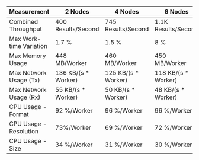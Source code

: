 | Measurement             | 2 Nodes              | 4 Nodes              | 6 Nodes              |
| ----------------------- | -------------------- | -------------------- | -------------------- |
| Combined Throughput     | 400 Results/Second   | 745 Results/Second   | 1.1K Results/Second  |
| Max Work-time Variation | 1.7 %                | 1.5 %                | 8 %                  |
| Max Memory Usage        | 448 MB/Worker        | 460 MB/Worker        | 450 MB/Worker        |
| Max Network Usage (Tx)  | 136 KB/(s \* Worker) | 125 KB/(s \* Worker) | 118 KB/(s \* Worker) |
| Max Network Usage (Rx)  | 55 KB/(s \* Worker)  | 50 KB/(s \* Worker)  | 48 KB/(s \* Worker)  |
| CPU Usage - Format      | 92 %/Worker          | 96 %/Worker          | 96 %/Worker          |
| CPU Usage - Resolution  | 73%/Worker           | 69 %/Worker          | 72 %/Worker          |
| CPU Usage - Size        | 34 %/Worker          | 31 %/Worker          | 30 %/Worker          |
